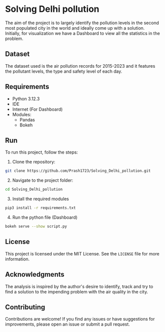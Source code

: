 # Solving Delhi pollution

The aim of the project is to largely identify the pollution levels in the second most populated city in the world and ideally come up with a solution. Initially, for visualization we have a Dashboard to view all the statistics in the problem.

## Dataset

The dataset used is the air pollution records for 2015-2023 and it features the pollutant levels, the type and safety level of each day.

## Requirements

- Python 3.12.3
- IDE
- Internet (For Dashboard)
- Modules:
    - Pandas
    - Bokeh

## Run

To run this project, follow the steps:

1. Clone the repository:

```bash
git clone https://github.com/Prash1723/Solving_Delhi_pollution.git
```

2. Navigate to the project folder:

```bash
cd Solving_Delhi_pollution
```

3. Install the required modules

```bash
pip3 install -r requirements.txt
```

4. Run the python file (Dashboard)

```bash
bokeh serve --show script.py
```

## License

This project is licensed under the MIT License. See the `LICENSE` file for more information.

## Acknowledgments

The analysis is inspired by the author's desire to identify, track and try to find a solution to the impending problem with the air quality in the city.

## Contributing

Contributions are welcome! If you find any issues or have suggestions for improvements, please open an issue or submit a pull request.
